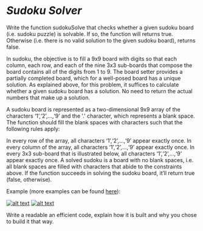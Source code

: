 # *Sudoku Solver*

Write the function sudokuSolve that checks whether a given
 sudoku board (i.e. sudoku puzzle) is solvable. If so, the function will
 returns true. Otherwise (i.e. there is no valid solution to the given
sudoku board), returns false.

In sudoku, the objective is to fill a 9x9 board with
digits so that each column, each row, and each of the nine 3x3
sub-boards that compose the board contains all of the digits from 1 to
9. The board setter provides a partially completed board, which for a
well-posed board has a unique solution. As explained above, for this
problem, it suffices to calculate whether a given sudoku board has a
solution. No need to return the actual numbers that make up a solution.

A sudoku board is represented as a two-dimensional 9x9
array of the characters ‘1’,‘2’,…,‘9’ and the '.' character, which
represents a blank space. The function should fill the blank spaces with
 characters such that the following rules apply:

In every row of the array, all characters ‘1’,‘2’,…,‘9’
appear exactly once.
In every column of the array, all characters ‘1’,‘2’,…,‘9’ appear
exactly once.
In every 3x3 sub-board that is illustrated below, all characters
‘1’,‘2’,…,‘9’ appear exactly once.
A solved sudoku is a board with no blank spaces, i.e. all blank spaces
are filled with characters that abide to the constraints above. If the
function succeeds in solving the sudoku board, it’ll return true (false,
 otherwise).

Example (more examples can be found [here](http://www.sudokukingdom.com/)):

[![alt text](https://camo.githubusercontent.com/703de3f1f3c46230c223cab1c9f330206f44d4166000ac981bedea0b211fc6b4/68747470733a2f2f75706c6f61642e77696b696d656469612e6f72672f77696b6970656469612f636f6d6d6f6e732f662f66662f5375646f6b752d62792d4c32472d32303035303731342e737667 "A typical Sudoku board setter")](https://camo.githubusercontent.com/703de3f1f3c46230c223cab1c9f330206f44d4166000ac981bedea0b211fc6b4/68747470733a2f2f75706c6f61642e77696b696d656469612e6f72672f77696b6970656469612f636f6d6d6f6e732f662f66662f5375646f6b752d62792d4c32472d32303035303731342e737667)
[![alt text](https://camo.githubusercontent.com/ca4ea633edd8e46caea6ccf97a198160e5cc15dfd2223706a6bcb4d6682491b1/68747470733a2f2f75706c6f61642e77696b696d656469612e6f72672f77696b6970656469612f636f6d6d6f6e732f332f33312f5375646f6b752d62792d4c32472d32303035303731345f736f6c7574696f6e2e737667 "The same board with solution numbers marked in red")](https://camo.githubusercontent.com/ca4ea633edd8e46caea6ccf97a198160e5cc15dfd2223706a6bcb4d6682491b1/68747470733a2f2f75706c6f61642e77696b696d656469612e6f72672f77696b6970656469612f636f6d6d6f6e732f332f33312f5375646f6b752d62792d4c32472d32303035303731345f736f6c7574696f6e2e737667)

Write a readable an efficient code, explain how it is built and why you chose to build it that way.

